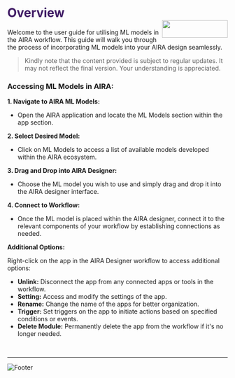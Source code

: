 <h1><span style="color: #411d66;">Overview                                                  <img align="right" width="150" height="40" src="https://github.com/airacommunity/AIRA-Installation/assets/153823636/2aee8e84-f308-4494-a715-afd9421b606e"></span></h1>


Welcome to the user guide for utilising ML models in the AIRA workflow. This guide will walk you through the process of incorporating ML models into your AIRA design seamlessly.
<blockquote class="is-warning">Kindly note that the content provided is subject to regular updates. It may not reflect the final version. Your understanding is appreciated.</blockquote>
<h3 id="accessing-ml-models-in-aira" class="toc-header">Accessing ML Models in AIRA:</h3>
<strong>1. Navigate to AIRA ML Models:</strong>
<ul>
 	<li>Open the AIRA application and locate the ML Models section within the app section.</li>
</ul>
<strong>2. Select Desired Model:</strong>
<ul>
 	<li>Click on ML Models to access a list of available models developed within the AIRA ecosystem.</li>
</ul>
<strong>3. Drag and Drop into AIRA Designer:</strong>
<ul>
 	<li>Choose the ML model you wish to use and simply drag and drop it into the AIRA designer interface.</li>
</ul>
<strong>4. Connect to Workflow:</strong>
<ul>
 	<li>Once the ML model is placed within the AIRA designer, connect it to the relevant components of your workflow by establishing connections as needed.</li>
</ul>
<strong>Additional Options:</strong>

Right-click on the app in the AIRA Designer workflow to access additional options:
<ul>
 	<li><strong>Unlink:</strong> Disconnect the app from any connected apps or tools in the workflow.</li>
 	<li><strong>Setting:</strong> Access and modify the settings of the app.</li>
 	<li><strong>Rename:</strong> Change the name of the apps for better organization.</li>
 	<li><strong>Trigger:</strong> Set triggers on the app to initiate actions based on specified conditions or events.</li>
 	<li><strong>Delete Module:</strong> Permanently delete the app from the workflow if it's no longer needed.</li>
</ul>
&nbsp;

----
![Footer](https://github.com/airacommunity/AIRA-Installation/assets/153823636/f78c5168-fae6-4a12-a01d-8e98fe7d7ae2)
